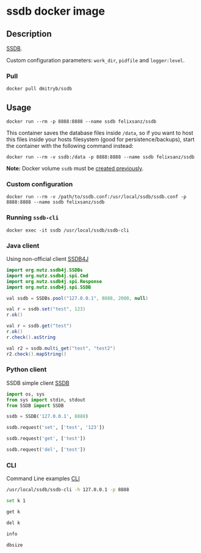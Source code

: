 # ssdb docker image

## Description

[SSDB](https://github.com/ideawu/ssdb).

Custom configuration parameters: `work_dir`, `pidfile` and `logger:level`.

### Pull

```
docker pull dmitryb/ssdb
```

## Usage

```
docker run --rm -p 8888:8888 --name ssdb felixsanz/ssdb
```

This container saves the database files inside `/data`, so if you want to host this files inside your hosts filesystem (good for persistence/backups), start the container with the following command instead:

```
docker run --rm -v ssdb:/data -p 8888:8888 --name ssdb felixsanz/ssdb
```

**Note:** Docker volume `ssdb` must be [created previously](https://docs.docker.com/engine/reference/commandline/volume_create/).

### Custom configuration

```
docker run --rm -v /path/to/ssdb.conf:/usr/local/ssdb/ssdb.conf -p 8888:8888 --name ssdb felixsanz/ssdb
```

### Running `ssdb-cli`

```
docker exec -it ssdb /usr/local/ssdb/ssdb-cli
```

### Java client

Using non-official client [SSDB4J](https://github.com/nutzam/ssdb4j)

```java
import org.nutz.ssdb4j.SSDBs
import org.nutz.ssdb4j.spi.Cmd
import org.nutz.ssdb4j.spi.Response
import org.nutz.ssdb4j.spi.SSDB

val ssdb = SSDBs.pool("127.0.0.1", 8888, 2000, null)

val r = ssdb.set("test", 123)
r.ok()

val r = ssdb.get("test")
r.ok()
r.check().asString

val r2 = ssdb.multi_get("test", "test2")
r2.check().mapString()
```

### Python client

SSDB simple client [SSDB](https://github.com/ideawu/ssdb/blob/master/api/python/SSDB.py)

```python
import os, sys
from sys import stdin, stdout
from SSDB import SSDB

ssdb = SSDB('127.0.0.1', 8888)

ssdb.request('set', ['test', '123'])

ssdb.request('get', ['test'])

ssdb.request('del', ['test'])
```

### CLI 

Command Line examples [CLI](http://ssdb.io/docs/ssdb-cli.html)

```sh
/usr/local/ssdb/ssdb-cli -h 127.0.0.1 -p 8888

set k 1

get k

del k

info

dbsize
```
